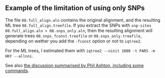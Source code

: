 ## Example of the limitation of using only SNPs 

The file `08.full_align.aln` contains the original alignment, and the resulting ML tree `08.full_align.treefile`. 
If you extract the SNPs with `snp-sites 08.full_align.aln > 08.snps_only.aln`, then the resulting alignment will generate trees `08.snps_fconst.treefile` 
or `08.snps_only.treefile`, depending on wether you add the `-fconst` option or not to `iqtree2`.

For the ML trees, I estimated them with `iqtree2 --ninit 1000 -t PARS -m HKY --allnni`. 

See also [the discussion summarised by Phil Ashton, including some commands](https://bitsandbugs.org/2019/11/06/two-easy-ways-to-run-iq-tree-with-the-correct-number-of-constant-sites/).
